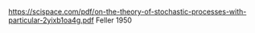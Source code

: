 https://scispace.com/pdf/on-the-theory-of-stochastic-processes-with-particular-2yixb1oa4g.pdf
Feller 1950
